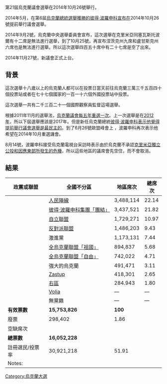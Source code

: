 第21屆烏克蘭議會選舉在2014年10月26號舉行。

2014年5月，在第6屆[烏克蘭總統選舉獲勝的](../Page/2014年乌克兰总统选举.md "wikilink")[彼得·波羅申科宣布在](../Page/彼得·波罗申科.md "wikilink")2014年10月26號提前舉行議會選舉。

2014年9月2號，烏克蘭中央選舉委員會宣布，這次選舉在克里米亞同塞瓦斯托波爾有十二席是無法進行選舉，到了10月25號，再宣布涅茨克州九席和盧甘斯克州六席也是無法進行選舉。所以這次選舉四百五十席中有二十七席是空了出來。

2014年11月27號，新議會正式上台。

## 背景

這次選舉十八歲以上的烏克蘭人都可以在投票日當天前往烏克蘭三萬三千五百四十個投票站或者在七十七個國家的一百一十六個外國投票站中投票。

這次選舉一共有二千三百二十一個國際觀察員監督這場選舉。

根據2011年11月的選舉法，[烏克蘭議會每五年重選一次](../Page/乌克兰最高拉达.md "wikilink")。上一次選舉是在[2012年](../Page/2012年乌克兰议会选举.md "wikilink")，所以下屆選舉應該是2017年。但是新任烏克蘭總統[彼得·波羅申科表示他覺得提前舉行議會選舉是最民主的](../Page/彼得·波罗申科.md "wikilink")。到了6月26號歐盟峰會上 ，波羅申科再次表示他希望在2014年10月重選譏會。

8月14號，波羅申科接受烏克蘭電視台采訪時表示由於烏克蘭不承認[克里米亞獨立公投和因應](../Page/2014年克里米亞危機.md "wikilink")[東部所發生的危機](../Page/顿巴斯战争.md "wikilink")，所以這些地區的議席會先空住，而不會取消。

## 結果

| 政黨或聯盟    | 全國不分區                                                                       | 地區席次      | 總席次   |
| -------- | --------------------------------------------------------------------------- | --------- | ----- |
|          | [人民陣線](https://zh.wikipedia.org/wiki/人民陣線_\(烏克蘭\) "wikilink")               | 3,488,114 | 22.14 |
|          | [彼得·波羅申科集團「團結」](https://zh.wikipedia.org/wiki/彼得·波羅申科集團「團結」 "wikilink")     | 3,437,521 | 21.82 |
|          | [自立聯盟](https://zh.wikipedia.org/wiki/自立聯盟 "wikilink")                       | 1,729,271 | 10.97 |
|          | [反對派聯盟](https://zh.wikipedia.org/wiki/反對派聯盟 "wikilink")                     | 1,486,203 | 9.43  |
|          | 激進黨                                                                         | 1,173,131 | 7.44  |
|          | [全烏克蘭聯盟「祖國」](../Page/全烏克蘭聯盟「祖國」.md "wikilink")                              | 894,837   | 5.68  |
|          | [全烏克蘭聯盟「自由」](../Page/全烏克蘭聯盟「自由」.md "wikilink")                              | 742,022   | 4.71  |
|          | 強大的烏克蘭                                                                      | 491,471   | 3.11  |
|          | [Zastup](https://zh.wikipedia.org/wiki/Zastup "wikilink")                   | 418,301   | 2.65  |
|          | [右區](https://zh.wikipedia.org/wiki/右區 "wikilink")                           | 284.943   | 1.80  |
|          | [Volia](https://zh.wikipedia.org/wiki/Volia_\(political_party\) "wikilink") | —         | —     |
|          | 無黨籍                                                                         | —         | —     |
| **有效票數** | **15,753,826**                                                              | **100**   |       |
| 廢票       | 298,402                                                                     | 1.86      |       |
| 空缺席次     |                                                                             |           |       |
| **總票數**  | **16,052,228**                                                              |           |       |
| 註冊選民/投票率 | 30,921,218                                                                  | 51.91     |       |
| Notes:   |                                                                             |           |       |

[Category:烏克蘭大選](https://zh.wikipedia.org/wiki/Category:烏克蘭大選 "wikilink")